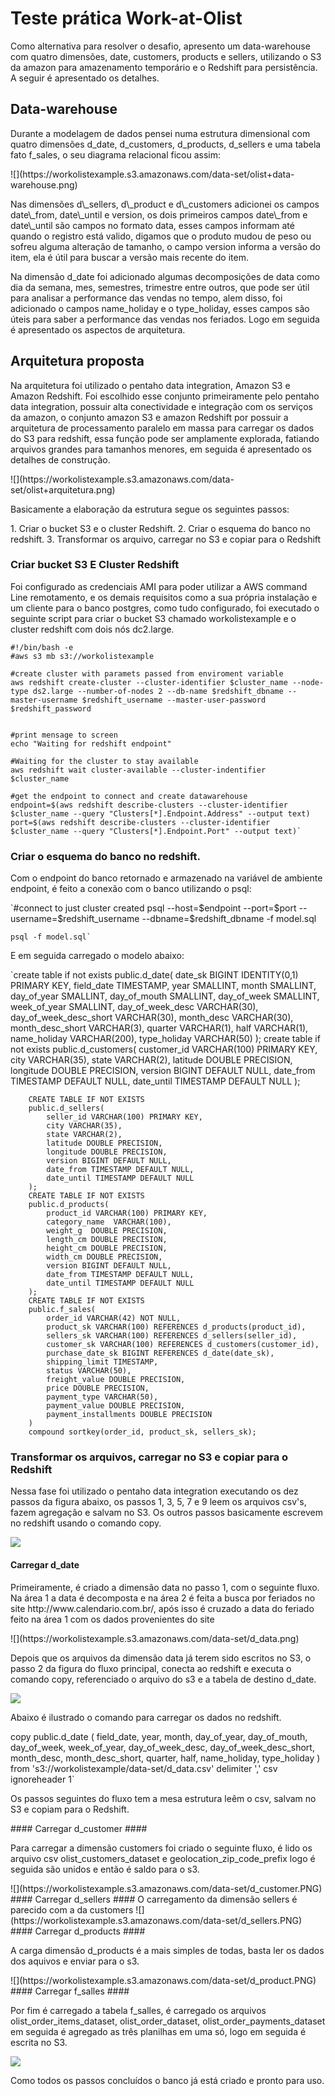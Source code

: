 # Teste prática Work-at-Olist #
Como alternativa para resolver o desafio, apresento um data-warehouse com quatro dimensões, date, customers, products e sellers, utilizando o S3 da amazon para amazenamento temporário e o Redshift para persistência. A seguir é apresentado os detalhes.


## Data-warehouse ##
<p>
Durante a modelagem de dados pensei numa estrutura dimensional com quatro dimensões d_date, d_customers, d_products, d_sellers e uma tabela fato f_sales, o seu diagrama relacional ficou assim:
</p>
![](https://workolistexample.s3.amazonaws.com/data-set/olist+data-warehouse.png)

<p>
Nas dimensões d\_sellers, d\_product e d\_customers adicionei os campos date\_from, date\_until e version, os dois primeiros campos date\_from e date\_until são campos no formato data, esses campos informam até quando o registro está valido, digamos que o produto mudou de peso ou sofreu alguma alteração de tamanho, o campo version informa a versão do item, ela é útil para buscar a versão mais recente do item.
<p/>
<p>
Na dimensão d_date foi adicionado algumas decomposições de data como dia da semana, mes, semestres, trimestre entre outros, que pode ser útil para analisar a performance das vendas no tempo, alem disso, foi adicionado o campos name_holiday e o type_holiday, esses campos são úteis para saber a performance das vendas nos feriados. 
Logo em seguida é apresentado os aspectos de arquitetura.
</p>

## Arquitetura proposta ##
<p>
Na arquitetura foi utilizado o pentaho data integration, Amazon S3 e Amazon Redshift. Foi escolhido esse conjunto primeiramente pelo pentaho data integration, possuir alta conectividade e integração com os serviços da amazon, o conjunto amazon S3 e amazon Redshift por possuir a arquitetura de processamento paralelo em massa para carregar os dados do S3 para redshift, essa função pode ser amplamente explorada, fatiando arquivos grandes para tamanhos menores, em seguida é apresentado os detalhes de construção.
</p>
![](https://workolistexample.s3.amazonaws.com/data-set/olist+arquitetura.png)

<p>Basicamente a elaboração da estrutura segue os seguintes passos:</p>
1. Criar o bucket S3 e o cluster Redshift.
2. Criar o esquema do banco no redshift.
3. Transformar os arquivo, carregar no S3 e copiar para o Redshift

### Criar bucket S3 E Cluster Redshift ###
<p>Foi configurado as credenciais AMI para poder utilizar a AWS command Line remotamento, e os demais requisitos como a sua própria instalação e um cliente para o banco postgres, como tudo configurado, foi executado o seguinte script para criar o bucket S3 chamado workolistexample e o cluster redshift com dois nós 
dc2.large.
</p>

    
    #!/bin/bash -e
	#aws s3 mb s3://workolistexample

	#create cluster with paramets passed from enviroment variable
	aws redshift create-cluster --cluster-identifier $cluster_name --node-type ds2.large --number-of-nodes 2 --db-name $redshift_dbname --master-username $redshift_username --master-user-password $redshift_password


	#print mensage to screen
	echo "Waiting for redshift endpoint"

	#Waiting for the cluster to stay available
	aws redshift wait cluster-available --cluster-indentifier $cluster_name

	#get the endpoint to connect and create datawarehouse
	endpoint=$(aws redshift describe-clusters --cluster-identifier $cluster_name --query "Clusters[*].Endpoint.Address" --output text)
	port=$(aws redshift describe-clusters --cluster-identifier $cluster_name --query "Clusters[*].Endpoint.Port" --output text)`



### Criar o esquema do banco no redshift. ###
<p>
Com o endpoint do banco retornado e armazenado na variável de ambiente endpoint, é feito a conexão com o banco utilizando o psql:
</p>
	`#connect to just cluster created 
	psql --host=$endpoint --port=$port --username=$redshift_username --dbname=$redshift_dbname -f model.sql

	psql -f model.sql`	
<p>
E em seguida carregado o modelo abaixo:
</p>
	    `create table if not exists 
    	public.d_date(
    		date_sk BIGINT IDENTITY(0,1) PRIMARY KEY,
    		field_date TIMESTAMP,
    		year SMALLINT,
    		month SMALLINT,
    		day_of_year SMALLINT,
    		day_of_mouth SMALLINT,
    		day_of_week SMALLINT,
    		week_of_year SMALLINT,
    		day_of_week_desc VARCHAR(30),	
    		day_of_week_desc_short VARCHAR(30),
    		month_desc VARCHAR(30),
    		month_desc_short VARCHAR(3),
    		quarter VARCHAR(1),
    		half VARCHAR(1),
    		name_holiday VARCHAR(200),
    		type_holiday VARCHAR(50)
    	);
    	create table if not exists
    	public.d_customers(
    		customer_id VARCHAR(100) PRIMARY KEY,
    		city VARCHAR(35),
    		state VARCHAR(2),
    		latitude DOUBLE PRECISION,
    		longitude DOUBLE PRECISION,
    		version BIGINT DEFAULT NULL,
    		date_from TIMESTAMP DEFAULT NULL,
    		date_until TIMESTAMP DEFAULT NULL
    	);
    	
    	CREATE TABLE IF NOT EXISTS 
    	public.d_sellers(
    		seller_id VARCHAR(100) PRIMARY KEY, 
    		city VARCHAR(35),
    		state VARCHAR(2),
    		latitude DOUBLE PRECISION,
    		longitude DOUBLE PRECISION,
    		version BIGINT DEFAULT NULL,
    		date_from TIMESTAMP DEFAULT NULL,
    		date_until TIMESTAMP DEFAULT NULL
    	);
    	CREATE TABLE IF NOT EXISTS 
    	public.d_products(
    		product_id VARCHAR(100) PRIMARY KEY, 
    		category_name  VARCHAR(100),
    		weight_g  DOUBLE PRECISION,
    		length_cm DOUBLE PRECISION,
    		height_cm DOUBLE PRECISION,
    		width_cm DOUBLE PRECISION,
    		version BIGINT DEFAULT NULL,
    		date_from TIMESTAMP DEFAULT NULL,
    		date_until TIMESTAMP DEFAULT NULL
    	);
    	CREATE TABLE IF NOT EXISTS 
    	public.f_sales(
    		order_id VARCHAR(42) NOT NULL,
    		product_sk VARCHAR(100) REFERENCES d_products(product_id),
    		sellers_sk VARCHAR(100) REFERENCES d_sellers(seller_id),
    		customer_sk VARCHAR(100) REFERENCES d_customers(customer_id),
    		purchase_date_sk BIGINT REFERENCES d_date(date_sk),
    		shipping_limit TIMESTAMP,
    		status VARCHAR(50),
    		freight_value DOUBLE PRECISION,
    		price DOUBLE PRECISION,
    		payment_type VARCHAR(50),
    		payment_value DOUBLE PRECISION,
    		payment_installments DOUBLE PRECISION	
    	)
    	compound sortkey(order_id, product_sk, sellers_sk);


### Transformar os arquivos, carregar no S3 e copiar para o Redshift ###
<p>Nessa fase foi utilizado o pentaho data integration executando os dez passos da figura abaixo, os passos 1, 3, 5, 7 e 9 leem os arquivos csv's, fazem agregação e salvam no S3. Os outros passos basicamente escrevem no redshift usando o comando copy.</p>

![](https://workolistexample.s3.amazonaws.com/data-set/work-flow.png)
#### Carregar d_date ####
<p>Primeiramente, é criado a dimensão data no passo 1, com o seguinte fluxo. Na área 1 a data é decomposta  e na área 2 é feita a busca por feriados no site http://www.calendario.com.br/, após isso é cruzado a data do feriado feito na área 1 com os dados provenientes do site<p/>  
![](https://workolistexample.s3.amazonaws.com/data-set/d_data.png)


<p>Depois que os arquivos da dimensão data já terem sido escritos no S3, o passo 2 da figura do fluxo principal, conecta ao redshift e executa o comando copy, referenciado o arquivo do s3 e a tabela de destino d_date.</p>

![](https://workolistexample.s3.amazonaws.com/data-set/copy_d_data+redfshift.PNG)

<p>Abaixo é ilustrado o comando para carregar os dados no redshift.</p>
	copy public.d_date
	(
		field_date,
		year,
		month,
		day_of_year,
		day_of_mouth,
		day_of_week,
		week_of_year,
		day_of_week_desc,
		day_of_week_desc_short,
		month_desc,
		month_desc_short,
		quarter,
		half,
		name_holiday,
		type_holiday
	) 
	from 's3://workolistexample/data-set/d_data.csv'
	delimiter ','
	csv
	ignoreheader 1`    


<p>
Os passos seguintes do fluxo tem a mesa estrutura leêm o csv, salvam no S3 e copiam para o Redshift.
</p>
#### Carregar d_customer ####
<p>Para carregar a dimensão customers foi criado o seguinte fluxo, é lido os arquivo csv olist_customers_dataset e geolocation_zip_code_prefix logo é seguida são unidos e então é saldo para o s3.
</p>
![](https://workolistexample.s3.amazonaws.com/data-set/d_customer.PNG)
#### Carregar d_sellers ####
O carregamento da dimensão sellers é parecido com a da customers
![](https://workolistexample.s3.amazonaws.com/data-set/d_sellers.PNG)
#### Carregar d_products ####
<p>
A carga dimensão d_products é a mais simples de todas, basta ler os dados dos aquivos e enviar para o s3.</p>
![](https://workolistexample.s3.amazonaws.com/data-set/d_product.PNG)
#### Carregar f_salles ####
<p>Por fim é carregado a tabela f_salles, é carregado os arquivos olist_order_items_dataset, olist_order_dataset, olist_order_payments_dataset em seguida é agregado as três planilhas em uma só, logo em seguida é escrita no S3. </p>

![](https://workolistexample.s3.amazonaws.com/data-set/f_sallers.PNG)
<p>Como todos os passos concluídos o banco já está criado e pronto para uso.</p>

